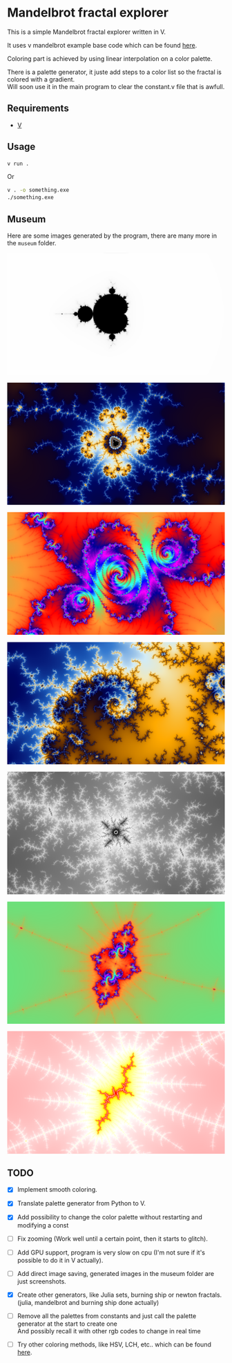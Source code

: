 # Mandelbrot fractal explorer

This is a simple Mandelbrot fractal explorer written in V.  

It uses v mandelbrot example base code which can be found [here](https://github.com/vlang/v/blob/master/examples/gg/mandelbrot.v).  

Coloring part is achieved by using linear interpolation on a color palette.  

There is a palette generator, it juste add steps to a color list so the fractal is colored with a gradient.  
Will soon use it in the main program to clear the constant.v file that is awfull.

## Requirements

- [V](https://github.com/vlang/v)

## Usage

```bash
v run .
```

Or

```bash
v . -o something.exe
./something.exe
```

## Museum

Here are some images generated by the program, there are many more in the `museum` folder.  

![](museum/blackwhite.png)

![](museum/abyss.png)  

![](museum/rainboww.png) 

![](museum/spiral.png)  

![](museum/cinders.png)  

![](museum/woaw2.png)  

![](museum/sauron.png)

## TODO

- [x] Implement smooth coloring. 

- [x] Translate palette generator from Python to V.

- [x] Add possibility to change the color palette without restarting and modifying a const

- [ ] Fix zooming (Work well until a certain point, then it starts to glitch).

- [ ] Add GPU support, program is very slow on cpu (I'm not sure if it's possible to do it in V actually).

- [ ] Add direct image saving, generated images in the museum folder are just screenshots.

- [x] Create other generators, like Julia sets, burning ship or newton fractals.  
  (julia, mandelbrot and burning ship done actually)

- [ ] Remove all the palettes from constants and just call the palette generator at the start to create one  
      And possibly recall it with other rgb codes to change in real time

- [ ] Try other coloring methods, like HSV, LCH, etc.. which can be found [here](https://en.wikipedia.org/wiki/Plotting_algorithms_for_the_Mandelbrot_set).
